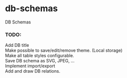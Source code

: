 # db-schemas
DB Schemas

### TODO:   
Add DB title   
Make possible to save/edit/remove theme. (Local storage)   
Make all table styles configurable.   
Save DB schema as SVG, JPEG, ...   
Implement import/export   
Add and draw DB relations.   
